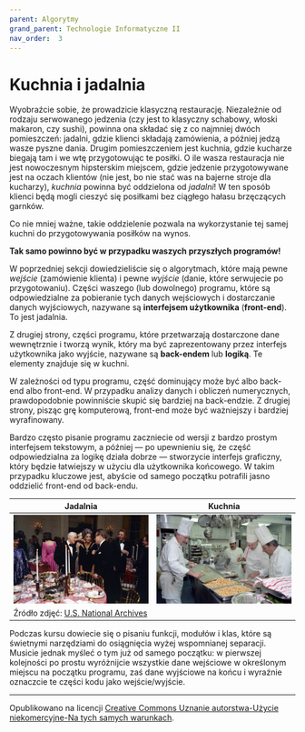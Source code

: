 ```yaml
---
parent: Algorytmy
grand_parent: Technologie Informatyczne II
nav_order:  3
---
```


# Kuchnia i jadalnia

Wyobraźcie sobie, że prowadzicie klasyczną restaurację. Niezależnie od rodzaju serwowanego jedzenia (czy jest to klasyczny schabowy, włoski makaron, czy sushi), powinna ona składać się z co najmniej dwóch pomieszczeń: jadalni, gdzie klienci składają zamówienia, a później jedzą wasze pyszne dania. Drugim pomieszczeniem jest kuchnia, gdzie kucharze biegają tam i we wtę przygotowując te posiłki. O ile wasza restauracja nie jest nowoczesnym hipsterskim miejscem, gdzie jedzenie przygotowywane jest na oczach klientów (nie jest, bo nie stać was na bajerne stroje dla kucharzy), *kuchnia* powinna być oddzielona od *jadalni*! W ten sposób klienci będą mogli cieszyć się posiłkami bez ciągłego hałasu brzęczących garnków.

Co nie mniej ważne, takie oddzielenie pozwala na wykorzystanie tej samej kuchni do przygotowywania posiłków na wynos.

**Tak samo powinno być w przypadku waszych przyszłych programów!**

W poprzedniej sekcji dowiedzieliście się o algorytmach, które mają pewne *wejście* (zamówienie klienta) i pewne *wyjście* (danie, które serwujecie po przygotowaniu). Części waszego (lub dowolnego) programu, które są odpowiedzialne za pobieranie tych danych wejściowych i dostarczanie danych wyjściowych, nazywane są **interfejsem użytkownika** (**front-end**). To jest jadalnia.

Z drugiej strony, części programu, które przetwarzają dostarczone dane wewnętrznie i tworzą wynik, który ma być zaprezentowany przez interfejs użytkownika jako wyjście, nazywane są **back-endem** lub **logiką**. Te elementy znajduje się w kuchni.

W zależności od typu programu, część dominujący może być albo back-end albo front-end. W przypadku analizy danych i obliczeń numerycznych, prawdopodobnie powinniście skupić się bardziej na back-endzie. Z drugiej strony, pisząc grę komputerową, front-end może być ważniejszy i bardziej wyrafinowany.

Bardzo często pisanie programu zaczniecie od wersji z bardzo prostym interfejsem tekstowym, a później — po upewnieniu się, że część odpowiedzialna za logikę działa dobrze — stworzycie interfejs graficzny, który będzie łatwiejszy w użyciu dla użytkownika końcowego. W takim przypadku kluczowe jest, abyście od samego początku potrafili jasno oddzielić front-end od back-endu.

<table>
  <thead>
    <tr>
      <th>Jadalnia</th>
      <th>Kuchnia</th>
    </tr>
  </thead>
  <tbody>
    <tr>
      <td><img alt="Jadalnia" src="dining-room.jpg" width="320"/></td>
      <td><img alt="Kuchnia" src="kitchen.jpg" width="320"/></td>
    </tr>
    <tr>
      <td colspan="2">Źródło zdjęć: <a href="https://nara.getarchive.net/">U.S. National Archives</a></td>
    </tr>
  </tbody>
</table>

Podczas kursu dowiecie się o pisaniu funkcji, modułów i klas, które są świetnymi narzędziami do osiągnięcia wyżej wspomnianej separacji. Musicie jednak myśleć o tym już od samego początku: w pierwszej kolejności po prostu wyróżnijcie wszystkie dane wejściowe w określonym miejscu na początku programu, zaś dane wyjściowe na końcu i wyraźnie oznaczcie te części kodu jako wejście/wyjście.

<hr/>

Opublikowano na licencji [Creative Commons Uznanie autorstwa-Użycie niekomercyjne-Na tych samych warunkach](https://creativecommons.org/licenses/by-nc-sa/4.0/deed.pl).
